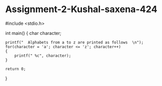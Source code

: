 # Assignment-2-Kushal-saxena-424
#include <stdio.h>

 
int main()
{
  	char  character;
 
	printf("  Alphabets from a to z are printed as follows  \n");  
  	for(character = 'a'; character <= 'z'; character++)
  	{
  		printf(" %c", character);	
	}
    
  	return 0;
}
